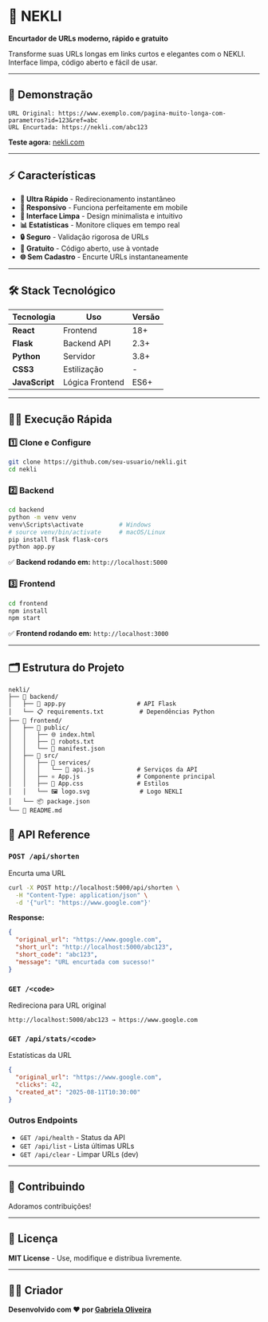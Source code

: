 # 🔗 NEKLI

**Encurtador de URLs moderno, rápido e gratuito**

Transforme suas URLs longas em links curtos e elegantes com o NEKLI. Interface limpa, código aberto e fácil de usar.

---

## 🎯 Demonstração

```
URL Original: https://www.exemplo.com/pagina-muito-longa-com-parametros?id=123&ref=abc
URL Encurtada: https://nekli.com/abc123
```

**Teste agora:** [nekli.com](http://localhost:3000)

---


## ⚡ Características

- **🚀 Ultra Rápido** - Redirecionamento instantâneo
- **📱 Responsivo** - Funciona perfeitamente em mobile
- **🎨 Interface Limpa** - Design minimalista e intuitivo
- **📊 Estatísticas** - Monitore cliques em tempo real
- **🔒 Seguro** - Validação rigorosa de URLs
- **💯 Gratuito** - Código aberto, use à vontade
- **🌐 Sem Cadastro** - Encurte URLs instantaneamente

---

## 🛠️ Stack Tecnológico

| Tecnologia | Uso | Versão |
|------------|-----|---------|
| **React** | Frontend | 18+ |
| **Flask** | Backend API | 2.3+ |
| **Python** | Servidor | 3.8+ |
| **CSS3** | Estilização | - |
| **JavaScript** | Lógica Frontend | ES6+ |

---

## 🏃‍♂️ Execução Rápida

### 1️⃣ Clone e Configure
```bash
git clone https://github.com/seu-usuario/nekli.git
cd nekli
```

### 2️⃣ Backend
```bash
cd backend
python -m venv venv
venv\Scripts\activate          # Windows
# source venv/bin/activate     # macOS/Linux
pip install flask flask-cors
python app.py
```
✅ **Backend rodando em:** `http://localhost:5000`

### 3️⃣ Frontend
```bash
cd frontend
npm install
npm start
```
✅ **Frontend rodando em:** `http://localhost:3000`

---

## 🗂️ Estrutura do Projeto

```
nekli/
├── 📁 backend/
│   ├── 🐍 app.py                    # API Flask
│   └── 📋 requirements.txt          # Dependências Python
├── 📁 frontend/
│   ├── 📁 public/
│   │   ├── 🌐 index.html
│   │   ├── 🤖 robots.txt
│   │   └── 📱 manifest.json
│   ├── 📁 src/
│   │   ├── 📁 services/
│   │   │   └── 🔌 api.js            # Serviços da API
│   │   ├── ⚛️ App.js                # Componente principal
│   │   ├── 🎨 App.css               # Estilos
│   │   └── 🖼️ logo.svg              # Logo NEKLI
│   └── 📦 package.json
└── 📖 README.md
```

## 🔌 API Reference

### `POST /api/shorten`
Encurta uma URL

```bash
curl -X POST http://localhost:5000/api/shorten \
  -H "Content-Type: application/json" \
  -d '{"url": "https://www.google.com"}'
```

**Response:**
```json
{
  "original_url": "https://www.google.com",
  "short_url": "http://localhost:5000/abc123",
  "short_code": "abc123",
  "message": "URL encurtada com sucesso!"
}
```

### `GET /<code>`
Redireciona para URL original
```
http://localhost:5000/abc123 → https://www.google.com
```

### `GET /api/stats/<code>`
Estatísticas da URL
```json
{
  "original_url": "https://www.google.com",
  "clicks": 42,
  "created_at": "2025-08-11T10:30:00"
}
```

### Outros Endpoints
- `GET /api/health` - Status da API
- `GET /api/list` - Lista últimas URLs
- `GET /api/clear` - Limpar URLs (dev)

---

## 🤝 Contribuindo

Adoramos contribuições! 

---

## 📄 Licença

**MIT License** - Use, modifique e distribua livremente.

---

## 👨‍💻 Criador

**Desenvolvido com ❤️ por [Gabriela Oliveira](https://github.com/gabrielaferreiraa)**